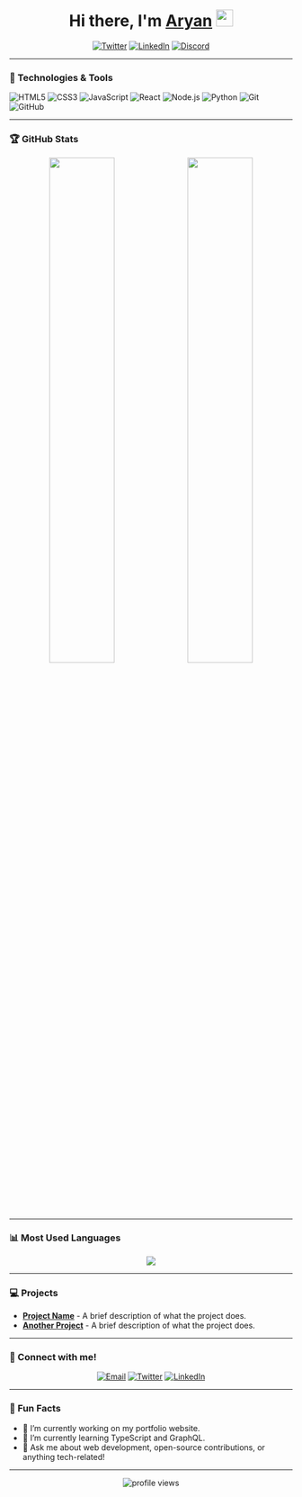 <!-- Header with animated waving hand -->
<h1 align="center">Hi there, I'm <a href="https://github.com/AryanPlayz69">Aryan</a> <img src="https://media.giphy.com/media/hvRJCLFzcasrR4ia7z/giphy.gif" width="30px"></h1>

<!-- Typing animation -->
<p align="center">
  <a href="https://github.com/AryanPlayz69">
  </a>
</p>

<!-- Badges for social media and tools -->
<p align="center">
  <a href="https://twitter.com/yourusername"><img alt="Twitter" title="Twitter" src="https://img.shields.io/badge/-Twitter-blue?style=flat-square&logo=twitter&logoColor=white"/></a>
  <a href="https://linkedin.com/in/yourusername"><img alt="LinkedIn" title="LinkedIn" src="https://img.shields.io/badge/-LinkedIn-blue?style=flat-square&logo=linkedin&logoColor=white"/></a>
  <a href="https://discord.gg/yourserver"><img alt="Discord" title="Discord" src="https://img.shields.io/badge/-Discord-7289DA?style=flat-square&logo=discord&logoColor=white"/></a>
</p>

---

### 🔧 Technologies & Tools
![HTML5](https://img.shields.io/badge/-HTML5-E34F26?style=flat-square&logo=html5&logoColor=white)
![CSS3](https://img.shields.io/badge/-CSS3-1572B6?style=flat-square&logo=css3)
![JavaScript](https://img.shields.io/badge/-JavaScript-F7DF1E?style=flat-square&logo=javascript&logoColor=black)
![React](https://img.shields.io/badge/-React-61DAFB?style=flat-square&logo=react&logoColor=black)
![Node.js](https://img.shields.io/badge/-Node.js-339933?style=flat-square&logo=node.js&logoColor=white)
![Python](https://img.shields.io/badge/-Python-3776AB?style=flat-square&logo=python&logoColor=white)
![Git](https://img.shields.io/badge/-Git-F05032?style=flat-square&logo=git&logoColor=white)
![GitHub](https://img.shields.io/badge/-GitHub-181717?style=flat-square&logo=github)

---

### 🏆 GitHub Stats

<p align="center">
  <img width="48%" src="https://github-readme-stats.vercel.app/api?username=your-username&show_icons=true&theme=radical" />
  <img width="48%" src="https://github-readme-streak-stats.herokuapp.com/?user=your-username&theme=radical" />
</p>

---

### 📊 Most Used Languages

<p align="center">
  <img src="https://github-readme-stats.vercel.app/api/top-langs/?username=your-username&layout=compact&theme=radical" />
</p>

---

### 💻 Projects

- **[Project Name](https://github.com/your-username/project-name)** - A brief description of what the project does.
- **[Another Project](https://github.com/your-username/another-project)** - A brief description of what the project does.

---

### 💬 Connect with me!

<p align="center">
  <a href="mailto:your-email@example.com"><img alt="Email" src="https://img.shields.io/badge/-Email-D14836?style=flat-square&logo=gmail&logoColor=white"/></a>
  <a href="https://twitter.com/yourusername"><img alt="Twitter" src="https://img.shields.io/badge/-Twitter-1DA1F2?style=flat-square&logo=twitter&logoColor=white"/></a>
  <a href="https://linkedin.com/in/yourusername"><img alt="LinkedIn" src="https://img.shields.io/badge/-LinkedIn-0077B5?style=flat-square&logo=linkedin&logoColor=white"/></a>
</p>

---

### 🎨 Fun Facts

- 🔭 I’m currently working on my portfolio website.
- 🌱 I’m currently learning TypeScript and GraphQL.
- 💬 Ask me about web development, open-source contributions, or anything tech-related!

---

<p align="center">
  <img src="https://komarev.com/ghpvc/?username=your-username&style=flat-square&color=blue" alt="profile views"/>
</p>
